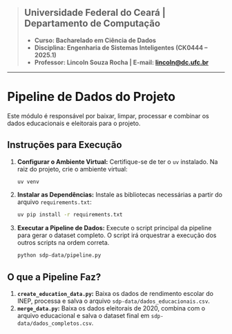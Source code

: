 > ## **Universidade Federal do Ceará** | **Departamento de Computação**
>
> - **Curso: Bacharelado em Ciência de Dados** 
> - **Disciplina: Engenharia de Sistemas Inteligentes (CK0444 – 2025.1)** 
> - **Professor: Lincoln Souza Rocha | E-mail: lincoln@dc.ufc.br**
---
# **Pipeline de Dados do Projeto**

Este módulo é responsável por baixar, limpar, processar e combinar os dados educacionais e eleitorais para o projeto.

## **Instruções para Execução**

1.  **Configurar o Ambiente Virtual:**
    Certifique-se de ter o `uv` instalado. Na raiz do projeto, crie o ambiente virtual:
    ```bash
    uv venv
    ```

2.  **Instalar as Dependências:**
    Instale as bibliotecas necessárias a partir do arquivo `requirements.txt`:
    ```bash
    uv pip install -r requirements.txt
    ```

3.  **Executar a Pipeline de Dados:**
    Execute o script principal da pipeline para gerar o dataset completo. O script irá orquestrar a execução dos outros scripts na ordem correta.
    ```bash
    python sdp-data/pipeline.py
    ```

## **O que a Pipeline Faz?**

1.  **`create_education_data.py`:** Baixa os dados de rendimento escolar do INEP, processa e salva o arquivo `sdp-data/dados_educacionais.csv`.
2.  **`merge_data.py`:** Baixa os dados eleitorais de 2020, combina com o arquivo educacional e salva o dataset final em `sdp-data/dados_completos.csv`.

